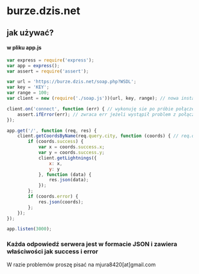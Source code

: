 # burze.dzis.net
## jak używać?





#### w pliku app.js
```javascript
var express = require('express');
var app = express();
var assert = require('assert');

var url = 'https://burze.dzis.net/soap.php?WSDL';
var key = 'KEY';
var range = 100;
var client = new (require('./soap.js'))(url, key, range); // nowa instancja

client.on('connect', function (err) { // wykonuję sie po próbie połączenia
    assert.ifError(err); // zwraca err jeżeli wystąpił problem z połączeniem
});

app.get('/', function (req, res) {
    client.getCoordsByName(req.query.city, function (coords) { // req.query.city miasto w formacie tekstowym
        if (coords.success) {
            var x = coords.success.x;
            var y = coords.success.y;
            client.getLightnings({
                x: x,
                y: y
            }, function (data) {
                res.json(data);
            });
        };
        if (coords.error) {
            res.json(coords);
        };
    });
});

app.listen(3000);
```

### Każda odpowiedź serwera jest w formacie JSON i zawiera właściwości jak success i error

W razie problemów proszę pisać na mjura8420[at]gmail.com